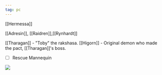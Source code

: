 ```yaml
---
tag: pc
---
```

[[Hermessa]]

[[Adresin]], [[Raidren]],[[Rynhardt]]

[[Tharagan]] - "Toby" the rakshasa.
[[Higorn]] - Original demon who made the pact, [[Tharagan]]'s boss.

- [ ] Rescue Mannequin

<img src="/assets/ryiz5d03.bmp"/>